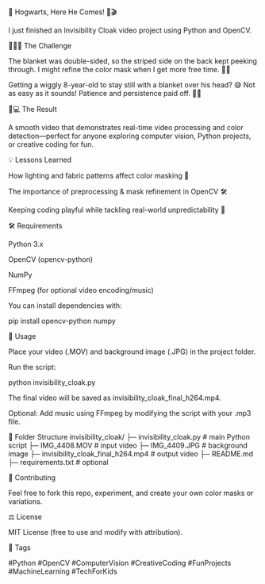 🚀 Hogwarts, Here He Comes! 🐍🎬

I just finished an Invisibility Cloak video project using Python and OpenCV.

🧙‍♂️✨ The Challenge

The blanket was double-sided, so the striped side on the back kept peeking through. I might refine the color mask when I get more free time. 🎨🌀

Getting a wiggly 8-year-old to stay still with a blanket over his head? 😅 Not as easy as it sounds! Patience and persistence paid off. 👶💪

🎥💻 The Result

A smooth video that demonstrates real-time video processing and color detection—perfect for anyone exploring computer vision, Python projects, or creative coding for fun.



💡 Lessons Learned

How lighting and fabric patterns affect color masking 🌈

The importance of preprocessing & mask refinement in OpenCV 🛠️

Keeping coding playful while tackling real-world unpredictability 👾

🛠️ Requirements

Python 3.x

OpenCV (opencv-python)

NumPy

FFmpeg (for optional video encoding/music)

You can install dependencies with:

pip install opencv-python numpy

🚀 Usage

Place your video (.MOV) and background image (.JPG) in the project folder.

Run the script:

python invisibility_cloak.py


The final video will be saved as invisibility_cloak_final_h264.mp4.

Optional: Add music using FFmpeg by modifying the script with your .mp3 file.

📁 Folder Structure
invisibility_cloak/
├─ invisibility_cloak.py      # main Python script
├─ IMG_4408.MOV               # input video
├─ IMG_4409.JPG               # background image
├─ invisibility_cloak_final_h264.mp4  # output video
├─ README.md
├─ requirements.txt           # optional

🤝 Contributing

Feel free to fork this repo, experiment, and create your own color masks or variations.

⚖️ License

MIT License (free to use and modify with attribution).

🔖 Tags

#Python #OpenCV #ComputerVision #CreativeCoding #FunProjects #MachineLearning #TechForKids
